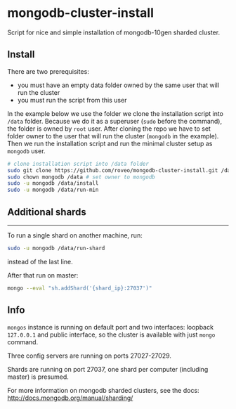 # mongodb-cluster-install
Script for nice and simple installation of mongodb-10gen sharded cluster.

## Install
There are two prerequisites:
* you must have an empty data folder owned by the same user that will run the cluster
* you must run the script from this user

In the example below we use the folder we clone the installation script into `/data` folder. Because we do it as a superuser (`sudo` before the command), the folder is owned by `root` user. After cloning the repo we have to set folder owner to the user that will run the cluster (`mongodb` in the example). Then we run the installation script and run the minimal cluster setup as `mongodb` user.

```sh
# clone installation script into /data folder
sudo git clone https://github.com/roveo/mongodb-cluster-install.git /data
sudo chown mongodb /data # set owner to mongodb
sudo -u mongodb /data/install
sudo -u mongodb /data/run-min
```

## Additional shards
-----------------
To run a single shard on another machine, run:
```sh
sudo -u mongodb /data/run-shard
```
instead of the last line.

After that run on master:
```sh
mongo --eval "sh.addShard('{shard_ip}:27037')"
```

Info
----
`mongos` instance is running on default port and two interfaces: loopback `127.0.0.1` and public interface, so the cluster is available with just `mongo` command.

Three config servers are running on ports 27027-27029.

Shards are running on port 27037, one shard per computer (including master) is presumed.

For more information on mongodb sharded clusters, see the docs: http://docs.mongodb.org/manual/sharding/